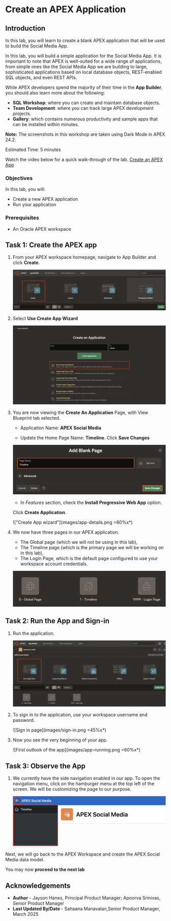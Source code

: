 # Create an APEX Application

## Introduction

In this lab, you will learn to create a blank APEX application that will be used to build the Social Media App.

In this lab, you will build a simple application for the Social Media App. It is important to note that APEX is well-suited for a wide range of applications, from simple ones like the Social Media App we are building to large, sophisticated applications based on local database objects, REST-enabled SQL objects, and even REST APIs.

While APEX developers spend the majority of their time in the **App Builder**, you should also learn more about the following:

- **SQL Workshop**: where you can create and maintain database objects.
- **Team Development**: where you can track large APEX development projects.
- **Gallery**: which contains numerous productivity and sample apps that can be installed within minutes.

**Note:** The screenshots in this workshop are taken using Dark Mode in APEX 24.2.

Estimated Time: 5 minutes

Watch the video below for a quick walk-through of the lab.
[Create an APEX App](videohub:1_a6bi2e62)

### Objectives

In this lab, you will:

- Create a new APEX application
- Run your application

### Prerequisites

- An Oracle APEX workspace

## Task 1: Create the APEX app

1. From your APEX workspace homepage, navigate to App Builder and click **Create**.

    !["Create Application"](images/create-app1.png " ")

2. Select **Use Create App Wizard**

    !["Create App options"](images/create-app.png " ")

3. You are now viewing the **Create An Application** Page, with View Blueprint tab selected.

    - Application Name: **APEX Social Media**

    - Update the Home Page Name: **Timeline**. Click **Save Changes**

    !["Edit Home Page name"](images/edit_homepage.png)

    - In *Features* section, check the **Install Progressive Web App** option.

    Click **Create Application**.

    !["Create App wizard"](images/app-details.png =60%x*)

4. We now have three pages in our APEX application.
    - The Global page (which we will not be using in this lab),
    - The Timeline page (which is the primary page we will be working on in this lab),
    - The Login Page, which is the default page configured to use your workspace account credentials.

    !["The pages in the app"](images/pages.png " ")

## Task 2: Run the App and Sign-in

1. Run the application.

    ![Application home page](images/run-app1.png "")

2. To sign in to the application, use your workspace username and password.

    ![Sign in page](images/sign-in.png =45%x*)

3. Now you see the very beginning of your app.

    ![First outlook of the app](images/app-running.png =60%x*)

## Task 3: Observe the App

1. We currently have the side navigation enabled in our app. To open the navigation menu, click on the hamburger menu at the top left of the screen. We will be customizing the page to our purpose.

   ![Navigation menu of the app](images/app-nav.png "")

Next, we will go back to the APEX Workspace and create the APEX Social Media data model.

You may now **proceed to the next lab**

## Acknowledgements

- **Author** - Jayson Hanes, Principal Product Manager; Apoorva Srinivas, Senior Product Manager
- **Last Updated By/Date** - Sahaana Manavalan,Senior Product Manager, March 2025
